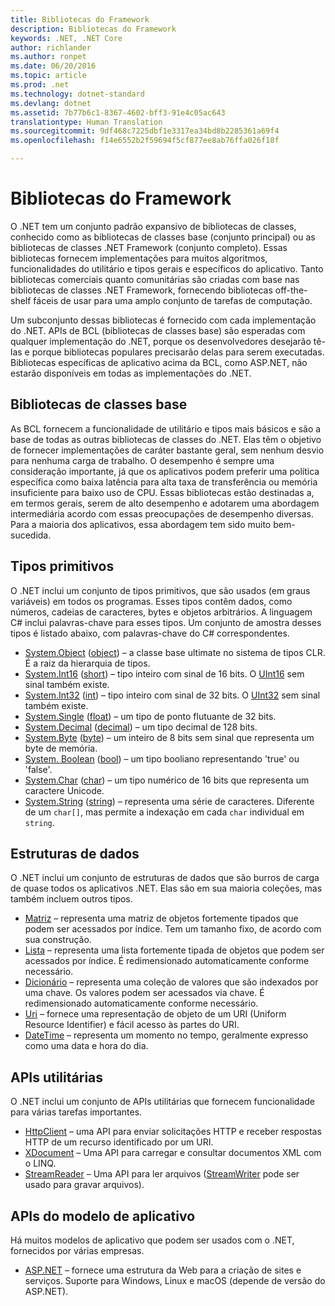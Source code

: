 ```yaml
---
title: Bibliotecas do Framework
description: Bibliotecas do Framework
keywords: .NET, .NET Core
author: richlander
ms.author: ronpet
ms.date: 06/20/2016
ms.topic: article
ms.prod: .net
ms.technology: dotnet-standard
ms.devlang: dotnet
ms.assetid: 7b77b6c1-8367-4602-bff3-91e4c05ac643
translationtype: Human Translation
ms.sourcegitcommit: 9df468c7225dbf1e3317ea34bd8b2285361a69f4
ms.openlocfilehash: f14e6552b2f59694f5cf877ee8ab76ffa026f18f

---
```


# <a name="framework-libraries"></a>Bibliotecas do Framework

O .NET tem um conjunto padrão expansivo de bibliotecas de classes, conhecido como as bibliotecas de classes base (conjunto principal) ou as bibliotecas de classes .NET Framework (conjunto completo). Essas bibliotecas fornecem implementações para muitos algoritmos, funcionalidades do utilitário e tipos gerais e específicos do aplicativo. Tanto bibliotecas comerciais quanto comunitárias são criadas com base nas bibliotecas de classes .NET Framework, fornecendo bibliotecas off-the-shelf fáceis de usar para uma amplo conjunto de tarefas de computação.

Um subconjunto dessas bibliotecas é fornecido com cada implementação do .NET. APIs de BCL (bibliotecas de classes base) são esperadas com qualquer implementação do .NET, porque os desenvolvedores desejarão tê-las e porque bibliotecas populares precisarão delas para serem executadas. Bibliotecas específicas de aplicativo acima da BCL, como ASP.NET, não estarão disponíveis em todas as implementações do .NET.

## <a name="base-class-libraries"></a>Bibliotecas de classes base

As BCL fornecem a funcionalidade de utilitário e tipos mais básicos e são a base de todas as outras bibliotecas de classes do .NET. Elas têm o objetivo de fornecer implementações de caráter bastante geral, sem nenhum desvio para nenhuma carga de trabalho. O desempenho é sempre uma consideração importante, já que os aplicativos podem preferir uma política específica como baixa latência para alta taxa de transferência ou memória insuficiente para baixo uso de CPU. Essas bibliotecas estão destinadas a, em termos gerais, serem de alto desempenho e adotarem uma abordagem intermediária acordo com essas preocupações de desempenho diversas. Para a maioria dos aplicativos, essa abordagem tem sido muito bem-sucedida.

## <a name="primitive-types"></a>Tipos primitivos

O .NET inclui um conjunto de tipos primitivos, que são usados (em graus variáveis) em todos os programas. Esses tipos contêm dados, como números, cadeias de caracteres, bytes e objetos arbitrários. A linguagem C# inclui palavras-chave para esses tipos. Um conjunto de amostra desses tipos é listado abaixo, com palavras-chave do C# correspondentes.

* [System.Object](https://msdn.microsoft.com/library/system.object.aspx) ([object](https://msdn.microsoft.com/library/9kkx3h3c.aspx)) – a classe base ultimate no sistema de tipos CLR. É a raiz da hierarquia de tipos.
* [System.Int16](https://msdn.microsoft.com/library/system.int16.aspx) ([short](https://msdn.microsoft.com/library/ybs77ex4.aspx)) – tipo inteiro com sinal de 16 bits. O [UInt16](https://msdn.microsoft.com/library/system.uint16.aspx) sem sinal também existe.
* [System.Int32](https://msdn.microsoft.com/library/system.int32.aspx) ([int](https://msdn.microsoft.com/library/5kzh1b5w.aspx)) – tipo inteiro com sinal de 32 bits. O [UInt32](https://msdn.microsoft.com/library/x0sksh43.aspx) sem sinal também existe.
* [System.Single](https://msdn.microsoft.com/library/system.single.aspx) ([float](https://msdn.microsoft.com/library/b1e65aza.aspx)) – um tipo de ponto flutuante de 32 bits.
* [System.Decimal](https://msdn.microsoft.com/library/system.decimal.aspx) ([decimal](https://msdn.microsoft.com/library/364x0z75.aspx)) – um tipo decimal de 128 bits.
* [System.Byte](https://msdn.microsoft.com/library/system.byte.aspx) ([byte](https://msdn.microsoft.com/library/5bdb6693.aspx)) – um inteiro de 8 bits sem sinal que representa um byte de memória.
* [System. Boolean](https://msdn.microsoft.com/library/system.boolean.aspx) ([bool](https://msdn.microsoft.com/library/c8f5xwh7.aspx)) – um tipo booliano representando 'true' ou 'false'.
* [System.Char](https://msdn.microsoft.com/library/system.char.aspx) ([char](https://msdn.microsoft.com/library/x9h8tsay.aspx)) – um tipo numérico de 16 bits que representa um caractere Unicode.
* [System.String](https://msdn.microsoft.com/library/system.string.aspx) ([string](https://msdn.microsoft.com/library/362314fe.aspx)) – representa uma série de caracteres. Diferente de um `char[]`, mas permite a indexação em cada `char` individual em `string`.

## <a name="data-structures"></a>Estruturas de dados

O .NET inclui um conjunto de estruturas de dados que são burros de carga de quase todos os aplicativos .NET. Elas são em sua maioria coleções, mas também incluem outros tipos.

*   [Matriz](https://msdn.microsoft.com/library/system.array.aspx) – representa uma matriz de objetos fortemente tipados que podem ser acessados por índice. Tem um tamanho fixo, de acordo com sua construção.
*   [Lista](https://msdn.microsoft.com/library/6sh2ey19.aspx) – representa uma lista fortemente tipada de objetos que podem ser acessados por índice. É redimensionado automaticamente conforme necessário.
*   [Dicionário](https://msdn.microsoft.com/library/xfhwa508.aspx) – representa uma coleção de valores que são indexados por uma chave. Os valores podem ser acessados via chave. É redimensionado automaticamente conforme necessário.
*   [Uri](https://msdn.microsoft.com/library/system.uri.aspx) – fornece uma representação de objeto de um URI (Uniform Resource Identifier) e fácil acesso às partes do URI.
*   [DateTime](https://msdn.microsoft.com/library/system.datetime.aspx) – representa um momento no tempo, geralmente expresso como uma data e hora do dia.

## <a name="utility-apis"></a>APIs utilitárias

O .NET inclui um conjunto de APIs utilitárias que fornecem funcionalidade para várias tarefas importantes.

*   [HttpClient](https://msdn.microsoft.com/library/system.net.http.httpclient.aspx) – uma API para enviar solicitações HTTP e receber respostas HTTP de um recurso identificado por um URI.
*   [XDocument](https://msdn.microsoft.com/library/system.xml.linq.xdocument.aspx) – Uma API para carregar e consultar documentos XML com o LINQ.
*   [StreamReader](https://msdn.microsoft.com/library/system.io.streamreader.aspx) – Uma API para ler arquivos ([StreamWriter](https://msdn.microsoft.com/library/system.io.stringwriter.aspx) pode ser usado para gravar arquivos).

## <a name="app-model-apis"></a>APIs do modelo de aplicativo

Há muitos modelos de aplicativo que podem ser usados com o .NET, fornecidos por várias empresas.

*   [ASP.NET](http://asp.net) – fornece uma estrutura da Web para a criação de sites e serviços. Suporte para Windows, Linux e macOS (depende de versão do ASP.NET).



<!--HONumber=Jan17_HO3-->



